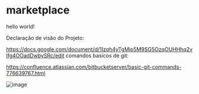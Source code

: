# marketplace
hello world!

Declaração de visão do Projeto:

https://docs.google.com/document/d/1Izqh4yTgMip5M9SG5OzqOUHHhq2vlfg4OOadDwbySRc/edit
comandos basicos de git: 

https://confluence.atlassian.com/bitbucketserver/basic-git-commands-776639767.html

![image](https://user-images.githubusercontent.com/95528216/204605414-ed6e0b95-75b7-4eda-b3d1-4e3f575a7710.png)

